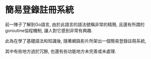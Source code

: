 # 簡易登錄註冊系統

前一陣子了解到Go語言, 由於此語言的語法號稱非常的精簡, 且還有所謂的goroutine協程機制, 讓人對它感到非常有興趣.

此為在學了基礎語法和知識後, 隨著網路影片所架出一個簡易登錄註冊系統, 

其中有些地方過於冗餘, 也還有些功能地方未完善或未處理.

